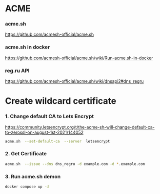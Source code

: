 # ACME
### acme.sh 
https://github.com/acmesh-official/acme.sh
### acme.sh in docker
https://github.com/acmesh-official/acme.sh/wiki/Run-acme.sh-in-docker
### reg.ru API
https://github.com/acmesh-official/acme.sh/wiki/dnsapi2#dns_regru

# Create wildcard certificate
### 1. Change default CA to Lets Encrypt
https://community.letsencrypt.org/t/the-acme-sh-will-change-default-ca-to-zerossl-on-august-1st-2021/144052
```bash
acme.sh  --set-default-ca  --server  letsencrypt
```
### 2. Get Certificate
```bash
acme.sh  --issue --dns dns_regru -d example.com -d *.example.com
```
### 3. Run acme.sh demon
```bash
docker compose up -d
```